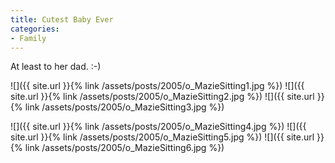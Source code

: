 ```yaml
---
title: Cutest Baby Ever
categories:
- Family
---
```


At least to her dad. :-)

![]({{ site.url }}{% link /assets/posts/2005/o_MazieSitting1.jpg %})
![]({{ site.url }}{% link /assets/posts/2005/o_MazieSitting2.jpg %})
![]({{ site.url }}{% link /assets/posts/2005/o_MazieSitting3.jpg %})

![]({{ site.url }}{% link /assets/posts/2005/o_MazieSitting4.jpg %})
![]({{ site.url }}{% link /assets/posts/2005/o_MazieSitting5.jpg %})
![]({{ site.url }}{% link /assets/posts/2005/o_MazieSitting6.jpg %})
